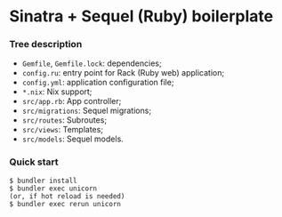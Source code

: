 # Sinatra + Sequel (Ruby) boilerplate

### Tree description

* `Gemfile`, `Gemfile.lock`: dependencies;
* `config.ru`: entry point for Rack (Ruby web) application;
* `config.yml`: application configuration file;
* `*.nix`: Nix support;
* `src/app.rb`: App controller;
* `src/migrations`: Sequel migrations;
* `src/routes`: Subroutes;
* `src/views`: Templates;
* `src/models`: Sequel models.

### Quick start

```
$ bundler install
$ bundler exec unicorn
(or, if hot reload is needed)
$ bundler exec rerun unicorn
```
